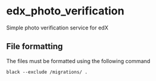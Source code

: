 # edx_photo_verification
Simple photo verification service for edX

## File formatting
The files must be formatted using the following command
```
black --exclude /migrations/ .
```
